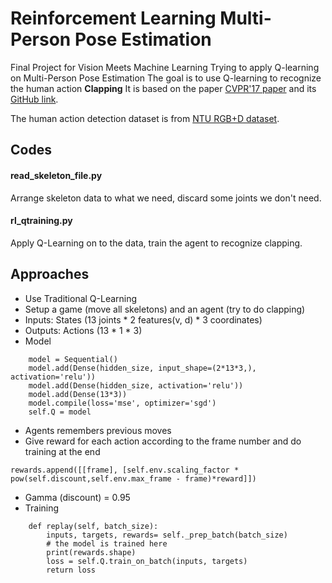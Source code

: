 # Reinforcement Learning Multi-Person Pose Estimation
Final Project for Vision Meets Machine Learning
Trying to apply Q-learning on Multi-Person Pose Estimation
The goal is to use Q-learning to recognize the human action **Clapping**
It is based on the paper [CVPR'17 paper](https://arxiv.org/abs/1611.08050) and its [GitHub link](https://github.com/ZheC/Realtime_Multi-Person_Pose_Estimation/blob/master/README.md).

The human action detection dataset is from [NTU RGB+D dataset](https://github.com/shahroudy/NTURGB-D).

## Codes
#### read_skeleton_file.py
Arrange skeleton data to what we need, discard some joints we don't need.

#### rl_qtraining.py
Apply Q-Learning on to the data, train the agent to recognize clapping.

## Approaches
* Use Traditional Q-Learning
* Setup a game (move all skeletons) and an agent (try to do clapping)
* Inputs: States (13 joints * 2 features(v, d) * 3 coordinates)
* Outputs: Actions (13 * 1 * 3)
* Model
``` 
    model = Sequential()
    model.add(Dense(hidden_size, input_shape=(2*13*3,), activation='relu'))
    model.add(Dense(hidden_size, activation='relu'))
    model.add(Dense(13*3))
    model.compile(loss='mse', optimizer='sgd')
    self.Q = model 
```

* Agents remembers previous moves
* Give reward for each action according to the frame number and do training at the end

``` rewards.append([[frame], [self.env.scaling_factor * pow(self.discount,self.env.max_frame - frame)*reward]]) ```

* Gamma (discount) = 0.95
* Training
```
    def replay(self, batch_size):
        inputs, targets, rewards= self._prep_batch(batch_size)
        # the model is trained here
        print(rewards.shape)
        loss = self.Q.train_on_batch(inputs, targets)
        return loss
```
